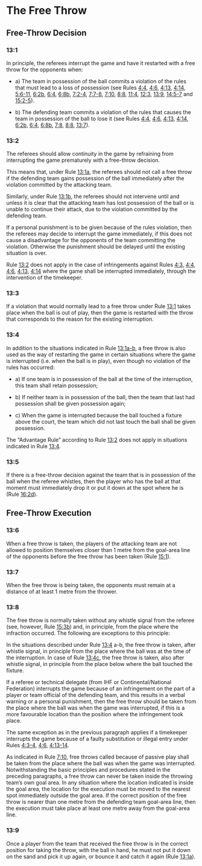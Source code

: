 # The Free Throw

## Free-Throw Decision

### 13:1
In principle, the referees interrupt the game and have it restarted with
a free throw for the opponents when:
- a) The team in possession of the ball commits a violation of the rules
that must lead to a loss of possession (see Rules [4:4](#4:4), [4:6](#4:6), [4:13](#4:13),
[4:14](#4:14), [5:6-11](#5:6), [6:2b](#6:2b), [6:4](#6:4), [6:8b](#6:8b), [7:2-4](#7:2), [7:7-8](#7:7), [7:10](#7:10), [8:8](#8:8), [11:4](#11:4), [12:3](#12:3),
[13:9](#13:9), [14:5-7](#14:5) and [15:2-5](#15:2)).

- b) The defending team commits a violation of the rules that causes
the team in possession of the ball to lose it (see Rules [4:4](#4:4), [4:6](#4:6),
[4:13](#4:13), [4:14](#4:14), [6:2b](#6:2), [6:4](#6:4), [6:8b](#6:8), [7:8](#7:8), [8:8](#8:8), [13:7](#13:7)).

### 13:2
The referees should allow continuity in the game by refraining from
interrupting the game prematurely with a free-throw decision.

This means that, under Rule [13:1a](#13:1), the referees should not call a free
throw if the defending team gains possession of the ball immediately
after the violation committed by the attacking team.

Similarly, under Rule [13:1b](#13:1), the referees should not intervene until
and unless it is clear that the attacking team has lost possession of
the ball or is unable to continue their attack, due to the violation
committed by the defending team.

If a personal punishment is to be given because of the rules violation,
then the referees may decide to interrupt the game immediately, if this
does not cause a disadvantage for the opponents of the team
committing the violation. Otherwise the punishment should be delayed
until the existing situation is over.

Rule [13:2](#13:2) does not apply in the case of infringements against Rules
[4:3](#4:3), [4:4](#4:4), [4:6](#4:6), [4:13](#4:13), [4:14](#4:14) where the game shall be interrupted
immediately, through the intervention of the timekeeper.

### 13:3
If a violation that would normally lead to a free throw under Rule [13:1](#13:1)
takes place when the ball is out of play, then the game is restarted
with the throw that corresponds to the reason for the existing
interruption.

### 13:4
In addition to the situations indicated in Rule [13:1a-b](#13:1), a free throw is
also used as the way of restarting the game in certain situations
where the game is interrupted (i.e. when the ball is in play), even
though no violation of the rules has occurred:
- a) If one team is in possession of the ball at the time of the
interruption, this team shall retain possession;

- b) If neither team is in possession of the ball, then the team that last
had possession shall be given possession again;

- c) When the game is interrupted because the ball touched a fixture
above the court, the team which did not last touch the ball shall be
given possession.

The “Advantage Rule” according to Rule [13:2](#13:2) does not apply in
situations indicated in Rule [13:4](#13:4).
  
### 13:5
If there is a free-throw decision against the team that is in possession
of the ball when the referee whistles, then the player who has the ball
at that moment must immediately drop it or put it down at the spot
where he is (Rule [16:2d](#16:2)).

## Free-Throw Execution

### 13:6
When a free throw is taken, the players of the attacking team are not
allowed to position themselves closer than 1 metre from the goal-area
line of the opponents before the free throw has been taken (Rule
[15:1](#15:1)).

### 13:7
When the free throw is being taken, the opponents must remain at a
distance of at least 1 metre from the thrower.

### 13:8
The free throw is normally taken without any whistle signal from the
referee (see, however, Rule [15:3b](#15:3)) and, in principle, from the place 
where the infraction occurred. The following are exceptions to this
principle:

In the situations described under Rule [13:4](#13:4) a-b, the free throw is
taken, after whistle signal, in principle from the place where the ball
was at the time of the interruption. In case of Rule [13:4c](#13:4), the free
throw is taken, also after whistle signal, in principle from the place
below where the ball touched the fixture.

If a referee or technical delegate (from IHF or Continental/National
Federation) interrupts the game because of an infringement on the
part of a player or team official of the defending team, and this results
in a verbal warning or a personal punishment, then the free throw
should be taken from the place where the ball was when the game
was interrupted, if this is a more favourable location than the position
where the infringement took place.

The same exception as in the previous paragraph applies if a
timekeeper interrupts the game because of a faulty substitution or
illegal entry under Rules [4:3-4](#4:3), [4:6](#4:6), [4:13-14](#4:13).

As indicated in Rule [7:10](#7:10), free throws called because of passive play
shall be taken from the place where the ball was when the game was
interrupted.
Notwithstanding the basic principles and procedures stated in the
preceding paragraphs, a free throw can never be taken inside the
throwing team’s own goal area. In any situation where the location
indicated is inside the goal area, the location for the execution must
be moved to the nearest spot immediately outside the goal area.
If the correct position of the free throw is nearer than one metre from
the defending team goal-area line, then the execution must take place
at least one metre away from the goal-area line.

### 13:9 
Once a player from the team that received the free throw is in the
correct position for taking the throw, with the ball in hand, he must not
put it down on the sand and pick it up again, or bounce it and catch it
again (Rule [13:1a](#13:1)).